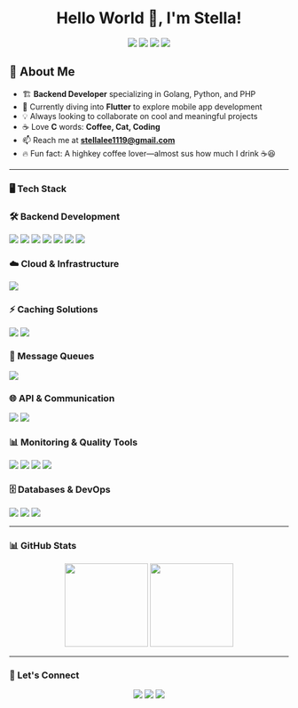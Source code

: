 <h1 align="center">Hello World 👋, I'm Stella!</h1>

<p align="center">
  <img src="https://img.shields.io/badge/Golang-%2300ADD8.svg?style=for-the-badge&logo=go&logoColor=white" />
  <img src="https://img.shields.io/badge/Python-%233776AB.svg?style=for-the-badge&logo=python&logoColor=white" />
  <img src="https://img.shields.io/badge/PHP-%23777BB4.svg?style=for-the-badge&logo=php&logoColor=white" />
  <img src="https://img.shields.io/badge/Flutter-%2302569B.svg?style=for-the-badge&logo=flutter&logoColor=white" />
</p>

## 🚀 About Me  
- 🏗 **Backend Developer** specializing in Golang, Python, and PHP  
- 🌱 Currently diving into **Flutter** to explore mobile app development  
- 💡 Always looking to collaborate on cool and meaningful projects  
- ☕ Love **C** words: **Coffee, Cat, Coding**  
- 📫 Reach me at **stellalee1119@gmail.com**  
- 🔥 Fun fact: A highkey coffee lover—almost sus how much I drink ☕😆  

---

### 🖥️ Tech Stack  

### 🛠️ Backend Development  
<p align="left">
  <img src="https://img.shields.io/badge/Golang-%2300ADD8.svg?style=for-the-badge&logo=go&logoColor=white" />
  <img src="https://img.shields.io/badge/Fiber-%2335C0FB.svg?style=for-the-badge&logo=fiber&logoColor=white" />
  <img src="https://img.shields.io/badge/Gin-%23000000.svg?style=for-the-badge&logo=gin&logoColor=white" />
  <img src="https://img.shields.io/badge/GORM-%234B275F.svg?style=for-the-badge&logo=go&logoColor=white" />
  <img src="https://img.shields.io/badge/Django-%23092E20.svg?style=for-the-badge&logo=django&logoColor=white" />
  <img src="https://img.shields.io/badge/CodeIgniter-%23F05133.svg?style=for-the-badge&logo=codeigniter&logoColor=white" />
  <img src="https://img.shields.io/badge/Laravel-%23FF2D20.svg?style=for-the-badge&logo=laravel&logoColor=white" />
</p>

### ☁️ Cloud & Infrastructure  
<p align="left">
  <img src="https://img.shields.io/badge/AWS-%23232F3E.svg?style=for-the-badge&logo=amazonaws&logoColor=white" />
</p>

### ⚡ Caching Solutions  
<p align="left">
  <img src="https://img.shields.io/badge/Redis-%23DC382D.svg?style=for-the-badge&logo=redis&logoColor=white" />
  <img src="https://img.shields.io/badge/Memcached-%230A1D37.svg?style=for-the-badge&logo=memcached&logoColor=white" />
</p>

### 📩 Message Queues  
<p align="left">
  <img src="https://img.shields.io/badge/RabbitMQ-%23314A86.svg?style=for-the-badge&logo=rabbitmq&logoColor=white" />
</p>

### 🌐 API & Communication  
<p align="left">
  <img src="https://img.shields.io/badge/RESTful_API-%23F7B731.svg?style=for-the-badge&logo=api&logoColor=white" />
  <img src="https://img.shields.io/badge/gRPC-%232696FF.svg?style=for-the-badge&logo=grpc&logoColor=white" />
</p>

### 📊 Monitoring & Quality Tools  
<p align="left">
  <img src="https://img.shields.io/badge/Prometheus-%2300A3E0.svg?style=for-the-badge&logo=prometheus&logoColor=white" />
  <img src="https://img.shields.io/badge/Grafana-%23F46800.svg?style=for-the-badge&logo=grafana&logoColor=white" />
  <img src="https://img.shields.io/badge/New%20Relic-%23FF6600.svg?style=for-the-badge&logo=newrelic&logoColor=white" />
  <img src="https://img.shields.io/badge/SonarQube-%2300B5E2.svg?style=for-the-badge&logo=sonarqube&logoColor=white" />
</p>

### 🗄️ Databases & DevOps  
<p align="left">
  <img src="https://img.shields.io/badge/MySQL-%234479A1.svg?style=for-the-badge&logo=mysql&logoColor=white" />
  <img src="https://img.shields.io/badge/Docker-%232496ED.svg?style=for-the-badge&logo=docker&logoColor=white" />
  <img src="https://img.shields.io/badge/Jenkins-%23D24939.svg?style=for-the-badge&logo=jenkins&logoColor=white" />
</p>


---

### 📊 GitHub Stats  
<p align="center">
  <img src="https://github-readme-stats.vercel.app/api?username=stella-newprint&show_icons=true&theme=tokyonight" height="150"/>
  <img src="https://github-readme-stats.vercel.app/api/top-langs/?username=stella-newprint&layout=compact&theme=tokyonight" height="150"/>
</p>

---

### 💬 Let's Connect  
<p align="center">
  <a href="mailto:stellalee1119@gmail.com"><img src="https://img.shields.io/badge/Email-D14836?style=for-the-badge&logo=gmail&logoColor=white"/></a>
  <a href="https://github.com/Gahyunlee23"><img src="https://img.shields.io/badge/GitHub-181717?style=for-the-badge&logo=github&logoColor=white"/></a>
  <a href="https://www.notion.so/My-Coding-Portfolio-190f7a46f2c28036870ad3796600bd55"><img src="https://img.shields.io/badge/Notion-%23000000.svg?style=for-the-badge&logo=notion&logoColor=white"/></a>
</p>
